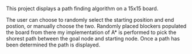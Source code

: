 This project displays a path finding algorithm on a 15x15 board.

The user can choose to randomly select the starting position and end postion, or manually choose the two. Randomly placed blockers populated the board from there my implementation of A* is performed to pick the shorest path between the goal node and starting node. Once a path has been determined the path is displayed.  
